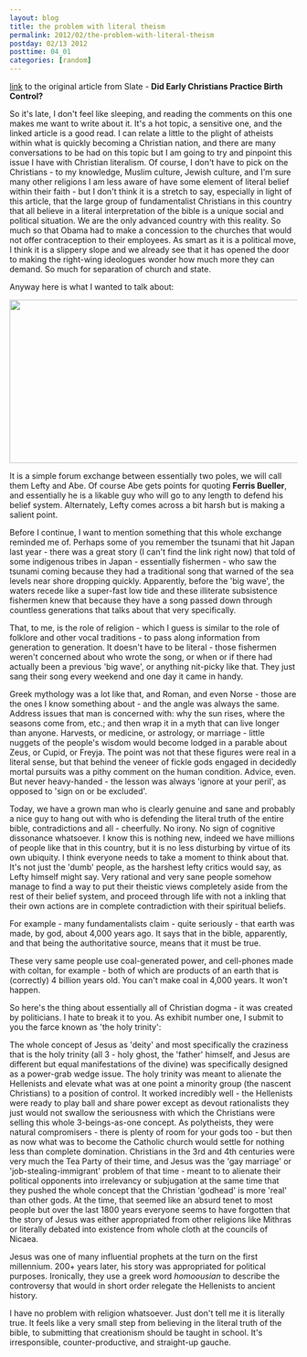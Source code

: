 ```yaml
---
layout: blog
title: the problem with literal theism
permalink: 2012/02/the-problem-with-literal-theism
postday: 02/13 2012
posttime: 04_01
categories: [random]
---
```


<a href="http://axel.me/7s" title="the original article" target="_blank">link</a> to the original article from Slate - <strong>Did Early Christians Practice Birth Control?</strong>


So it's late, I don't feel like sleeping, and reading the comments on this one makes me want to write about it. It's a hot topic, a sensitive one, and the linked article is a good read. I can relate a little to the plight of atheists within what is quickly becoming a Christian nation, and there are many conversations to be had on this topic but I am going to try and pinpoint this issue I have with Christian literalism. Of course, I don't have to pick on the Christians - to my knowledge, Muslim culture, Jewish culture, and I'm sure many other religions I am less aware of have some element of literal belief within their faith - but I don't think it is a stretch to say, especially in light of this article, that the large group of fundamentalist Christians in this country that all believe in a literal interpretation of the bible is a unique social and political situation. We are the only advanced country with this reality. So much so that Obama had to make a concession to the churches that would not offer contraception to their employees. As smart as it is a political move, I think it is a slippery slope and we already see that it has opened the door to making the right-wing ideologues wonder how much more they can demand. So much for separation of church and state.

Anyway here is what I wanted to talk about:

<a href="http://blog.kristeraxel.com/wp-content/uploads/2012/02/religion.png"><img src="http://blog.kristeraxel.com/wp-content/uploads/2012/02/religion.png" alt="" title="religion" width="522" height="286" class="aligncenter size-full wp-image-1654" /></a>

It is a simple forum exchange between essentially two poles, we will call them Lefty and Abe. Of course Abe gets points for quoting <strong>Ferris Bueller</strong>, and essentially he is a likable guy who will go to any length to defend his belief system. Alternately, Lefty comes across a bit harsh but is making a salient point.

Before I continue, I want to mention something that this whole exchange reminded me of. Perhaps some of you remember the tsunami that hit Japan last year - there was a great story (I can't find the link right now) that told of some indigenous tribes in Japan - essentially fishermen - who saw the tsunami coming because they had a traditional song that warned of the sea levels near shore dropping quickly. Apparently, before the 'big wave', the waters recede like a super-fast low tide and these illiterate subsistence fishermen knew that because they have a song passed down through countless generations that talks about that very specifically.

That, to me, is the role of religion - which I guess is similar to the role of folklore and other vocal traditions - to pass along information from generation to generation. It doesn't have to be literal - those fishermen weren't concerned about who wrote the song, or when or if there had actually been a previous 'big wave', or anything nit-picky like that. They just sang their song every weekend and one day it came in handy.

Greek mythology was a lot like that, and Roman, and even Norse - those are the ones I know something about - and the angle was always the same. Address issues that man is concerned with: why the sun rises, where the seasons come from, etc.; and then wrap it in a myth that can live longer than anyone. Harvests, or medicine, or astrology, or marriage - little nuggets of the people's wisdom would become lodged in a parable about Zeus, or Cupid, or Freyja. The point was not that these figures were real in a literal sense, but that behind the veneer of fickle gods engaged in decidedly mortal pursuits was a pithy comment on the human condition. Advice, even. But never heavy-handed - the lesson was always 'ignore at your peril', as opposed to 'sign on or be excluded'.

Today, we have a grown man who is clearly genuine and sane and probably a nice guy to hang out with who is defending the literal truth of the entire bible, contradictions and all - cheerfully. No irony. No sign of cognitive dissonance whatsoever. I know this is nothing new, indeed we have millions of people like that in this country, but it is no less disturbing by virtue of its own ubiquity. I think everyone needs to take a moment to think about that. It's not just the 'dumb' people, as the harshest lefty critics would say, as Lefty himself might say. Very rational and very sane people somehow manage to find a way to put their theistic views completely aside from the rest of their belief system, and proceed through life with not a inkling that their own actions are in complete contradiction with their spiritual beliefs.

For example - many fundamentalists claim - quite seriously - that earth was made, by god, about 4,000 years ago. It says that in the bible, apparently, and that being the authoritative source, means that it must be true.

These very same people use coal-generated power, and cell-phones made with coltan, for example - both of which are products of an earth that is (correctly) 4 billion years old. You can't make coal in 4,000 years. It won't happen.

So here's the thing about essentially all of Christian dogma - it was created by politicians. I hate to break it to you. As exhibit number one, I submit to you the farce known as 'the holy trinity':

The whole concept of Jesus as 'deity' and most specifically the craziness that is the holy trinity (all 3 - holy ghost, the 'father' himself, and Jesus are different but equal manifestations of the divine) was specifically designed as a power-grab wedge issue. The holy trinity was meant to alienate the Hellenists and elevate what was at one point a minority group (the nascent Christians) to a position of control. It worked incredibly well - the Hellenists were ready to play ball and share power except as devout rationalists they just would not swallow the seriousness with which the Christians were selling this whole 3-beings-as-one concept. As polytheists, they were natural compromisers - there is plenty of room for your gods too - but then as now what was to become the Catholic church would settle for nothing less than complete domination.
Christians in the 3rd and 4th centuries were very much the Tea Party of their time, and Jesus was the 'gay marriage' or 'job-stealing-immigrant' problem of that time - meant to to alienate their political opponents into irrelevancy or subjugation at the same time that they pushed the whole concept that the Christian 'godhead' is more 'real' than other gods. At the time, that seemed like an absurd tenet to most people but over the last 1800 years everyone seems to have forgotten that the story of Jesus was either appropriated from other religions like Mithras or literally debated into existence from whole cloth at the councils of Nicaea.

Jesus was one of many influential prophets at the turn on the first millennium. 200+ years later, his story was appropriated for political purposes. Ironically, they use a greek word <em>homoousian</em> to describe the controversy that would in short order relegate the Hellenists to ancient history.

I have no problem with religion whatsoever. Just don't tell me it is literally true. It feels like a very small step from believing in the literal truth of the bible, to submitting that creationism should be taught in school. It's irresponsible, counter-productive, and straight-up gauche.
